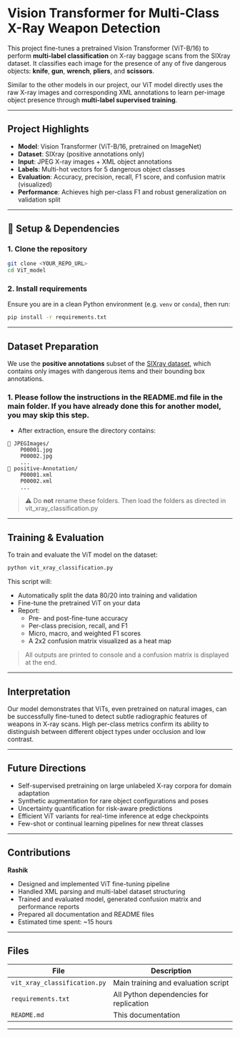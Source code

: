 # Vision Transformer for Multi-Class X-Ray Weapon Detection

This project fine-tunes a pretrained Vision Transformer (ViT-B/16) to perform **multi-label classification** on X-ray baggage scans from the SIXray dataset. It classifies each image for the presence of any of five dangerous objects: **knife**, **gun**, **wrench**, **pliers**, and **scissors**.

Similar to the other models in our project, our ViT model directly uses the raw X-ray images and corresponding XML annotations to learn per-image object presence through **multi-label supervised training**.

---

## Project Highlights

- **Model**: Vision Transformer (ViT-B/16, pretrained on ImageNet)
- **Dataset**: SIXray (positive annotations only)
- **Input**: JPEG X-ray images + XML object annotations
- **Labels**: Multi-hot vectors for 5 dangerous object classes
- **Evaluation**: Accuracy, precision, recall, F1 score, and confusion matrix (visualized)
- **Performance**: Achieves high per-class F1 and robust generalization on validation split

---

## 🔧 Setup & Dependencies

### 1. Clone the repository

```bash
git clone <YOUR_REPO_URL>
cd ViT_model
```

### 2. Install requirements

Ensure you are in a clean Python environment (e.g. `venv` or `conda`), then run:

```bash
pip install -r requirements.txt
```

---

## Dataset Preparation

We use the **positive annotations** subset of the [SIXray dataset](https://github.com/MeioJane/SIXray), which contains only images with dangerous items and their bounding box annotations.

### 1. Please follow the instructions in the README.md file in the main folder. If you have already done this for another model, you may skip this step.

- After extraction, ensure the directory contains:

```
📁 JPEGImages/
    P00001.jpg
    P00002.jpg
    ...
📁 positive-Annotation/
    P00001.xml
    P00002.xml
    ...
```

> ⚠️ Do **not** rename these folders. Then load the folders as directed in vit_xray_classification.py

---

## Training & Evaluation

To train and evaluate the ViT model on the dataset:

```bash
python vit_xray_classification.py
```

This script will:
- Automatically split the data 80/20 into training and validation
- Fine-tune the pretrained ViT on your data
- Report:
  - Pre- and post-fine-tune accuracy
  - Per-class precision, recall, and F1
  - Micro, macro, and weighted F1 scores
  - A 2x2 confusion matrix visualized as a heat map

> All outputs are printed to console and a confusion matrix is displayed at the end.

---

## Interpretation

Our model demonstrates that ViTs, even pretrained on natural images, can be successfully fine-tuned to detect subtle radiographic features of weapons in X-ray scans. High per-class metrics confirm its ability to distinguish between different object types under occlusion and low contrast.

---

## Future Directions

- Self-supervised pretraining on large unlabeled X-ray corpora for domain adaptation
- Synthetic augmentation for rare object configurations and poses
- Uncertainty quantification for risk-aware predictions
- Efficient ViT variants for real-time inference at edge checkpoints
- Few-shot or continual learning pipelines for new threat classes

---

## Contributions

**Rashik**  
- Designed and implemented ViT fine-tuning pipeline  
- Handled XML parsing and multi-label dataset structuring  
- Trained and evaluated model, generated confusion matrix and performance reports  
- Prepared all documentation and README files  
- Estimated time spent: ~15 hours

---

## Files

| File                      | Description                                        |
|---------------------------|----------------------------------------------------|
| `vit_xray_classification.py` | Main training and evaluation script                |
| `requirements.txt`        | All Python dependencies for replication            |
| `README.md`               | This documentation                                 |



---


